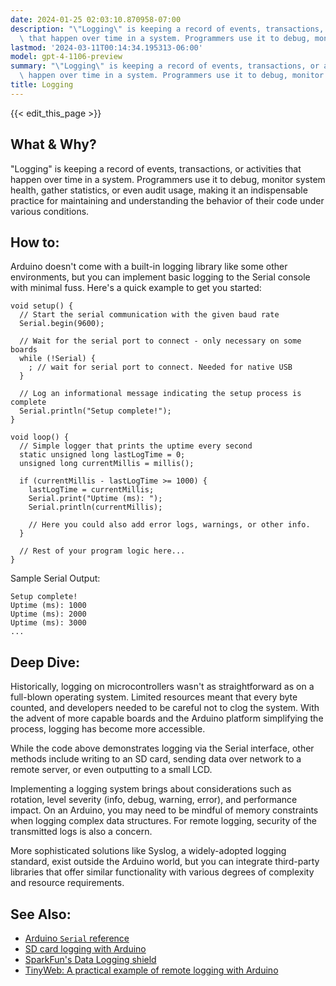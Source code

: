 ```yaml
---
date: 2024-01-25 02:03:10.870958-07:00
description: "\"Logging\" is keeping a record of events, transactions, or activities\
  \ that happen over time in a system. Programmers use it to debug, monitor system\u2026"
lastmod: '2024-03-11T00:14:34.195313-06:00'
model: gpt-4-1106-preview
summary: "\"Logging\" is keeping a record of events, transactions, or activities that\
  \ happen over time in a system. Programmers use it to debug, monitor system\u2026"
title: Logging
---
```


{{< edit_this_page >}}

## What & Why?
"Logging" is keeping a record of events, transactions, or activities that happen over time in a system. Programmers use it to debug, monitor system health, gather statistics, or even audit usage, making it an indispensable practice for maintaining and understanding the behavior of their code under various conditions.

## How to:
Arduino doesn't come with a built-in logging library like some other environments, but you can implement basic logging to the Serial console with minimal fuss. Here's a quick example to get you started:

```arduino
void setup() {
  // Start the serial communication with the given baud rate
  Serial.begin(9600);

  // Wait for the serial port to connect - only necessary on some boards
  while (!Serial) {
    ; // wait for serial port to connect. Needed for native USB
  }

  // Log an informational message indicating the setup process is complete
  Serial.println("Setup complete!");
}

void loop() {
  // Simple logger that prints the uptime every second
  static unsigned long lastLogTime = 0;
  unsigned long currentMillis = millis();

  if (currentMillis - lastLogTime >= 1000) {
    lastLogTime = currentMillis;
    Serial.print("Uptime (ms): ");
    Serial.println(currentMillis);

    // Here you could also add error logs, warnings, or other info.
  }
  
  // Rest of your program logic here...
}
```

Sample Serial Output:
```
Setup complete!
Uptime (ms): 1000
Uptime (ms): 2000
Uptime (ms): 3000
...
```

## Deep Dive:
Historically, logging on microcontrollers wasn't as straightforward as on a full-blown operating system. Limited resources meant that every byte counted, and developers needed to be careful not to clog the system. With the advent of more capable boards and the Arduino platform simplifying the process, logging has become more accessible.

While the code above demonstrates logging via the Serial interface, other methods include writing to an SD card, sending data over network to a remote server, or even outputting to a small LCD. 

Implementing a logging system brings about considerations such as rotation, level severity (info, debug, warning, error), and performance impact. On an Arduino, you may need to be mindful of memory constraints when logging complex data structures. For remote logging, security of the transmitted logs is also a concern.

More sophisticated solutions like Syslog, a widely-adopted logging standard, exist outside the Arduino world, but you can integrate third-party libraries that offer similar functionality with various degrees of complexity and resource requirements.

## See Also:
- [Arduino `Serial` reference](https://www.arduino.cc/reference/en/language/functions/communication/serial/)
- [SD card logging with Arduino](https://www.arduino.cc/en/Tutorial/LibraryExamples/Datalogger)
- [SparkFun's Data Logging shield](https://www.sparkfun.com/products/13712)
- [TinyWeb: A practical example of remote logging with Arduino](https://www.arduino.cc/en/Tutorial/WebClientRepeating)
